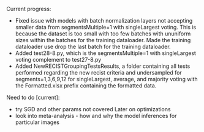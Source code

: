 Current progress:
* Fixed issue with models with batch normalization layers not accepting smaller data from segmentsMultiple=1 with singleLargest voting. This is because the dataset is too small with too few batches with ununiform sizes within the batches for the training dataloader. Made the training dataloader use drop the last batch for the training dataloader.
* Added test28-8.py, which is the segmentsMultiple=1 with singleLargest voting complement to test27-8.py
* Added NewRECISTGroupingTestsResults, a folder containing all tests performed regarding the new recist criteria and undersampled for segments=1,3,6,9,12 for singleLargest, average, and majority voting with the Formatted.xlsx prefix containing the formatted data.


Need to do [current]:
* try SGD and other params not covered
Later on optimizations
* look into meta-analysis - how and why the model inferences for particular images